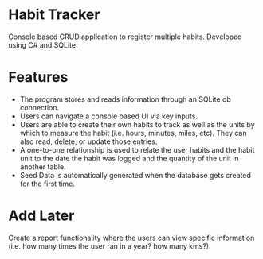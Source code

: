 # Habit Tracker
Console based CRUD application to register multiple habits. Developed using C# and SQLite.

# Features
<ul>
  <li>The program stores and reads information through an SQLite db connection.</li>
  <li>Users can navigate a console based UI via key inputs.</li>
  <li>Users are able to create their own habits to track as well as the units by which to measure the habit (i.e. hours, minutes, miles, etc). They can also read, delete, or update           those entries.</li>
  <li>A one-to-one relationship is used to relate the user habits and the habit unit to the date the habit was logged and the quantity of the unit in another table.</li/>
  <li>Seed Data is automatically generated when the database gets created for the first time.</li>
</ul>

# Add Later
Create a report functionality where the users can view specific information (i.e. how many times the user ran in a year? how many kms?).
